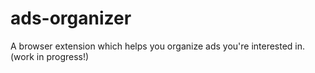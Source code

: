 # ads-organizer
A browser extension which helps you organize ads you're interested in. (work in progress!)
